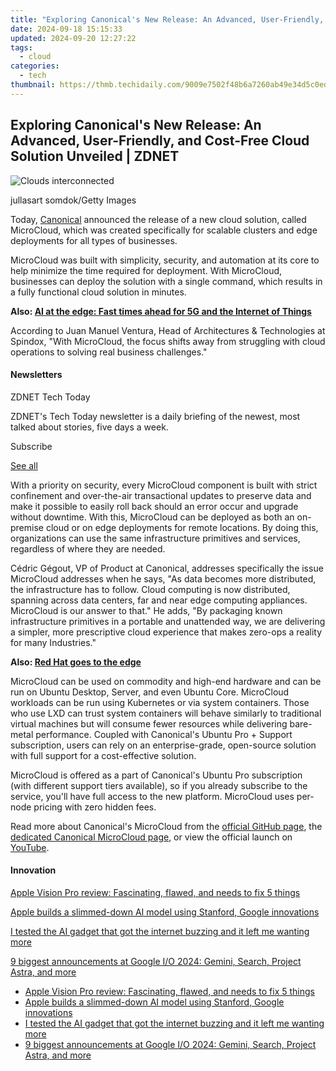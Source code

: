 ```yaml
---
title: "Exploring Canonical's New Release: An Advanced, User-Friendly, and Cost-Free Cloud Solution Unveiled | ZDNET"
date: 2024-09-18 15:15:33
updated: 2024-09-20 12:27:22
tags:
  - cloud
categories:
  - tech
thumbnail: https://thmb.techidaily.com/9009e7502f48b6a7260ab49e34d5c0ede3d2f18aac9b63fbba531138fcdb2ca3.jpg
---
```


## Exploring Canonical's New Release: An Advanced, User-Friendly, and Cost-Free Cloud Solution Unveiled | ZDNET

![Clouds interconnected](https://www.zdnet.com/a/img/resize/b2ee19f6cd83fe96cf4c2082e779b055ac7a6edb/2023/11/14/a739629f-70da-481f-b62d-93304e687fc9/gettyimages-1487429657.jpg?auto=webp&width=1280)

jullasart somdok/Getty Images

Today, [Canonical](https://www.zdnet.com/article/canonical-announces-the-general-release-of-charmed-mlflow/) announced the release of a new cloud solution, called MicroCloud, which was created specifically for scalable clusters and edge deployments for all types of businesses.

MicroCloud was built with simplicity, security, and automation at its core to help minimize the time required for deployment. With MicroCloud, businesses can deploy the solution with a single command, which results in a fully functional cloud solution in minutes.

**Also: [AI at the edge: Fast times ahead for 5G and the Internet of Things](https://www.zdnet.com/article/ai-at-the-edge-exciting-times-ahead-for-5g-and-the-internet-of-things/)**

According to Juan Manuel Ventura, Head of Architectures & Technologies at Spindox, "With MicroCloud, the focus shifts away from struggling with cloud operations to solving real business challenges."

#### Newsletters

ZDNET Tech Today

ZDNET's Tech Today newsletter is a daily briefing of the newest, most talked about stories, five days a week.

 Subscribe

[See all](https://www.zdnet.com/newsletters/)

With a priority on security, every MicroCloud component is built with strict confinement and over-the-air transactional updates to preserve data and make it possible to easily roll back should an error occur and upgrade without downtime. With this, MicroCloud can be deployed as both an on-premise cloud or on edge deployments for remote locations. By doing this, organizations can use the same infrastructure primitives and services, regardless of where they are needed.

Cédric Gégout, VP of Product at Canonical, addresses specifically the issue MicroCloud addresses when he says, "As data becomes more distributed, the infrastructure has to follow. Cloud computing is now distributed, spanning across data centers, far and near edge computing appliances. MicroCloud is our answer to that." He adds, "By packaging known infrastructure primitives in a portable and unattended way, we are delivering a simpler, more prescriptive cloud experience that makes zero-ops a reality for many Industries."

**Also: [Red Hat goes to the edge](https://www.zdnet.com/article/red-hat-goes-to-the-edge/)**

MicroCloud can be used on commodity and high-end hardware and can be run on Ubuntu Desktop, Server, and even Ubuntu Core. MicroCloud workloads can be run using Kubernetes or via system containers. Those who use LXD can trust system containers will behave similarly to traditional virtual machines but will consume fewer resources while delivering bare-metal performance. Coupled with Canonical's Ubuntu Pro + Support subscription, users can rely on an enterprise-grade, open-source solution with full support for a cost-effective solution.

MicroCloud is offered as a part of Canonical's Ubuntu Pro subscription (with different support tiers available), so if you already subscribe to the service, you'll have full access to the new platform. MicroCloud uses per-node pricing with zero hidden fees. 

Read more about Canonical's MicroCloud from the [official GitHub page](https://github.com/canonical/microcloud), the [dedicated Canonical MicroCloud page](https://canonical.com/microcloud), or view the official launch on [YouTube](https://www.youtube.com/watch?v=Os0tAhlWTeg).

#### Innovation

[Apple Vision Pro review: Fascinating, flawed, and needs to fix 5 things](https://www.zdnet.com/article/apple-vision-pro-review/ "Apple Vision Pro review: Fascinating, flawed, and needs to fix 5 things")

[Apple builds a slimmed-down AI model using Stanford, Google innovations](https://www.zdnet.com/article/apple-builds-a-slimmed-down-ai-model-using-stanford-google-innovations/ "Apple builds a slimmed-down AI model using Stanford, Google innovations")

[I tested the AI gadget that got the internet buzzing and it left me wanting more](https://www.zdnet.com/article/i-tested-the-ai-gadget-that-got-the-internet-buzzing-and-it-left-me-wanting-more/ "I tested the AI gadget that got the internet buzzing and it left me wanting more")

[9 biggest announcements at Google I/O 2024: Gemini, Search, Project Astra, and more](https://www.zdnet.com/article/is-openai-sweating-9-google-features-announced-for-gemini-search-android-and-more/ "9 biggest announcements at Google I/O 2024: Gemini, Search, Project Astra, and more")

* [Apple Vision Pro review: Fascinating, flawed, and needs to fix 5 things](https://www.zdnet.com/article/apple-vision-pro-review/ "Apple Vision Pro review: Fascinating, flawed, and needs to fix 5 things")
* [Apple builds a slimmed-down AI model using Stanford, Google innovations](https://www.zdnet.com/article/apple-builds-a-slimmed-down-ai-model-using-stanford-google-innovations/ "Apple builds a slimmed-down AI model using Stanford, Google innovations")
* [I tested the AI gadget that got the internet buzzing and it left me wanting more](https://www.zdnet.com/article/i-tested-the-ai-gadget-that-got-the-internet-buzzing-and-it-left-me-wanting-more/ "I tested the AI gadget that got the internet buzzing and it left me wanting more")
* [9 biggest announcements at Google I/O 2024: Gemini, Search, Project Astra, and more](https://www.zdnet.com/article/is-openai-sweating-9-google-features-announced-for-gemini-search-android-and-more/ "9 biggest announcements at Google I/O 2024: Gemini, Search, Project Astra, and more")

<ins class="adsbygoogle"
     style="display:block"
     data-ad-format="autorelaxed"
     data-ad-client="ca-pub-7571918770474297"
     data-ad-slot="1223367746"></ins>



<ins class="adsbygoogle"
     style="display:block"
     data-ad-client="ca-pub-7571918770474297"
     data-ad-slot="8358498916"
     data-ad-format="auto"
     data-full-width-responsive="true"></ins>
